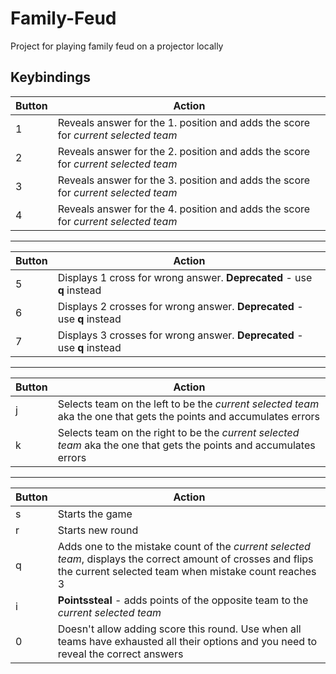 # Family-Feud
Project for playing family feud on a projector locally

## Keybindings

Button | Action
 --- | ---
1 | Reveals answer for the 1. position and adds the score for *current selected team*
2 | Reveals answer for the 2. position and adds the score for *current selected team*
3 | Reveals answer for the 3. position and adds the score for *current selected team*
4 | Reveals answer for the 4. position and adds the score for *current selected team*

---

Button | Action
 --- | ---
5 | Displays 1 cross for wrong answer. **Deprecated** - use **q** instead
6 | Displays 2 crosses for wrong answer. **Deprecated** - use **q** instead
7 | Displays 3 crosses for wrong answer. **Deprecated** - use **q** instead


---

Button | Action
 --- | ---
j | Selects team on the left to be the *current selected team* aka the one that gets the points and accumulates errors
k | Selects team on the right to be the *current selected team* aka the one that gets the points and accumulates errors


---

Button | Action
 --- | ---
s | Starts the game
r | Starts new round
q | Adds one to the mistake count of the *current selected team*, displays the correct amount of crosses and flips the current selected team when mistake count reaches 3
i | **Pointssteal** - adds points of the opposite team to the *current selected team*
0 | Doesn't allow adding score this round. Use when all teams have exhausted all their options and you need to reveal the correct answers 
